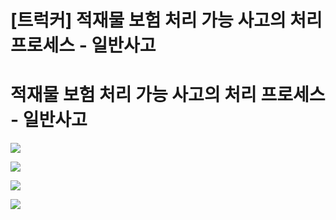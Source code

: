 # [트럭커] 적재물 보험 처리 가능 사고의 처리 프로세스 - 일반사고

**적재물 보험 처리 가능 사고의 처리 프로세스  - 일반사고**
====================================

![](https://kakaomobilitysupport.zendesk.com/hc/article_attachments/33320640967193)

![](https://kakaomobilitysupport.zendesk.com/hc/article_attachments/33320664812057)

![](https://kakaomobilitysupport.zendesk.com/hc/article_attachments/33320664882841)

![](https://kakaomobilitysupport.zendesk.com/hc/article_attachments/33320641227289)